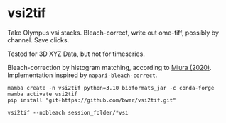 # vsi2tif
Take Olympus vsi stacks. Bleach-correct, write out ome-tiff, possibly by channel. Save clicks.

Tested for 3D XYZ Data, but not for timeseries. 

Bleach-correction by histogram matching, according to [Miura (2020)](https://www.ncbi.nlm.nih.gov/pmc/articles/PMC7871415/).
Implementation inspired by `napari-bleach-correct`.

```
mamba create -n vsi2tif python=3.10 bioformats_jar -c conda-forge
mamba activate vsi2tif
pip install "git+https://github.com/bwmr/vsi2tif.git"
```

```
vsi2tif --nobleach session_folder/*vsi
```